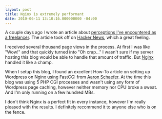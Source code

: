```yaml
---
layout: post
title: Nginx is extremely performant
date: 2010-06-11 13:10:16.000000000 -04:00
---
```

A couple days ago I wrote an article about [perceptions I've encountered as a freelancer](/2010/06/i-am-far-from-unemployed). The article took off on [Hacker News](http://news.ycombinator.com/), which a great feeling.

I received several thousand page views in the process. At first I was like "Wow!" and that quickly turned into "Oh crap..." I wasn't sure if my server hosting this blog would be able to handle that amount of traffic. But [Nginx](http://nginx.org/) handled it like a champ.

When I setup this blog, I found an excellent How-To article on setting up Wordpress on Nginx using FastCGI from [Aaron Schaefer](http://elasticdog.com/2008/02/howto-install-wordpress-on-nginx/). At the time this blog was using 5 PHP CGI processes and wasn't using any form of Wordpress page caching, however neither memory nor CPU broke a sweat. And I'm only running on a few hundred MBs.

I don't think Nginx is a perfect fit in every instance, however I'm really pleased with the results. I definitely recommend it to anyone else who is on the fence.
